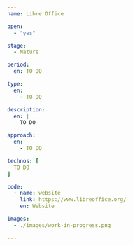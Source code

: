 ```yaml
---
name: Libre Office

open: 
  - "yes"

stage: 
  - Mature

period: 
  en: TO DO

type:
  en:
    - TO DO

description:
  en: |
    TO DO

approach:
  en: 
    - TO DO

technos: [ 
  TO DO
]

code:
  - name: website
    link: https://www.libreoffice.org/
    en: Website

images:
  - ./images/work-in-progress.png

---
```

